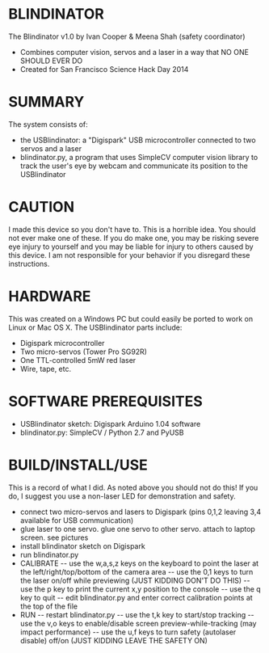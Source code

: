 BLINDINATOR
===========

The Blindinator v1.0 by Ivan Cooper & Meena Shah (safety coordinator)
- Combines computer vision, servos and a laser in a way that NO ONE SHOULD EVER DO
- Created for San Francisco Science Hack Day 2014

SUMMARY
=======
The system consists of:
- the USBlindinator: a "Digispark" USB microcontroller connected to two servos and a laser
- blindinator.py, a program that uses SimpleCV computer vision library to track the user's eye by webcam and communicate its position to the USBlindinator

CAUTION
=======
I made this device so you don't have to. This is a horrible idea. You should not ever make one of these. If you do make one, you may be risking severe eye injury to yourself and you may be liable for injury to others caused by this device. I am not responsible for your behavior if you disregard these instructions. 

HARDWARE
========
This was created on a Windows PC but could easily be ported to work on Linux or Mac OS X.
The USBlindinator parts include:
* Digispark microcontroller
* Two micro-servos (Tower Pro SG92R)
* One TTL-controlled 5mW red laser
* Wire, tape, etc.

SOFTWARE PREREQUISITES
======================
- USBlindinator sketch: Digispark Arduino 1.04 software
- blindinator.py: SimpleCV / Python 2.7 and PyUSB

BUILD/INSTALL/USE
=================
This is a record of what I did. As noted above you should not do this! If you do, I suggest you use a non-laser LED for demonstration and safety.
- connect two micro-servos and lasers to Digispark (pins 0,1,2 leaving 3,4 available for USB communication)
- glue laser to one servo. glue one servo to other servo. attach to laptop screen. see pictures
- install blindinator sketch on Digispark
- run blindinator.py
- CALIBRATE
--    use the w,a,s,z keys on the keyboard to point the laser at the left/right/top/bottom of the camera area
--    use the 0,1 keys to turn the laser on/off while previewing (JUST KIDDING DON'T DO THIS)
--    use the p key to print the current x,y position to the console
--    use the q key to quit
--    edit blindinator.py and enter correct calibration points at the top of the file
- RUN
--    restart blindinator.py
--    use the t,k key to start/stop tracking
--    use the v,o keys to enable/disable screen preview-while-tracking (may impact performance)
--    use the u,f keys to turn safety (autolaser disable) off/on (JUST KIDDING LEAVE THE SAFETY ON)
